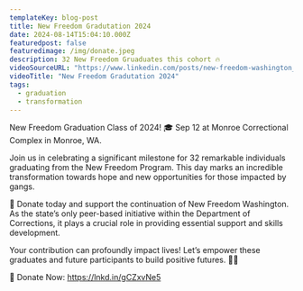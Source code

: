 ```yaml
---
templateKey: blog-post
title: New Freedom Gradutation 2024
date: 2024-08-14T15:04:10.000Z
featuredpost: false
featuredimage: /img/donate.jpeg
description: 32 New Freedom Gruaduates this cohort 🔥
videoSourceURL: "https://www.linkedin.com/posts/new-freedom-washington_newfreedomwashington-graduationday-changemakers-activity-7228587229659418624-qUxN?utm_source=share&utm_medium=member_desktop"
videoTitle: "New Freedom Gradutation 2024"
tags:
  - graduation
  - transformation
---
```


<!-- ![flavor wheel](/img/flavor_wheel.jpg) -->

New Freedom Graduation Class of 2024! 🎓 Sep 12 at Monroe Correctional Complex in Monroe, WA.

Join us in celebrating a significant milestone for 32 remarkable individuals graduating from the New Freedom Program. This day marks an incredible transformation towards hope and new opportunities for those impacted by gangs.

🔗 Donate today and support the continuation of New Freedom Washington. As the state’s only peer-based initiative within the Department of Corrections, it plays a crucial role in providing essential support and skills development.

Your contribution can profoundly impact lives! Let’s empower these graduates and future participants to build positive futures. 🙌💪

💙 Donate Now: https://lnkd.in/gCZxvNe5